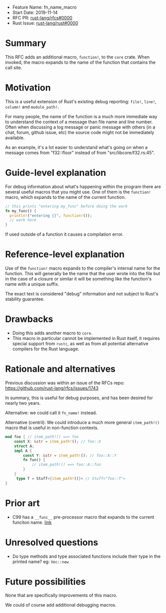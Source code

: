 - Feature Name: fn_name_macro
- Start Date: 2019-11-14
- RFC PR: [rust-lang/rfcs#0000](https://github.com/rust-lang/rfcs/pull/0000)
- Rust Issue: [rust-lang/rust#0000](https://github.com/rust-lang/rust/issues/0000)

<!-- https://github.com/rust-lang/rfcs/issues/1743 -->

# Summary
[summary]: #summary

This RFC adds an additional macro, `function!`, to the `core` crate. When invoked, the macro expands to the name of the function that contains the call site.

# Motivation
[motivation]: #motivation

This is a useful extension of Rust's existing debug reporting: `file!`, `line!`, `column!` and `module_path!`.

For many people, the name of the function is a much more immediate way to understand the context of a message than file name and line number. Often when discussing a log message or panic message with others (in a chat, forum, github issue, etc) the source code might not be immediately available.

As an example, it's a lot easier to understand what's going on when a message comes from "f32::floor" instead of from "src/libcore/f32.rs:45".

# Guide-level explanation
[guide-level-explanation]: #guide-level-explanation

For debug information about what's happening within the program there are several useful macros that you might use. One of them is the `function!` macro, which expands to the name of the current function.

```rust
// this prints "entering my_func" before doing the work
fn my_func() {
  println!("entering {}", function!());
  // work here
}
```

If used outside of a function it causes a compilation error.

# Reference-level explanation
[reference-level-explanation]: #reference-level-explanation

Use of the `function!` macro expands to the compiler's internal name for the function. This will generally be the name that the user wrote into the file but in the case of a closure or similar it will be something like the function's name with a unique suffix.

The exact text is considered "debug" information and not subject to Rust's stability guarantee.

# Drawbacks
[drawbacks]: #drawbacks

* Doing this adds another macro to `core`.
* This macro in particular cannot be implemented in Rust itself, it requires special support from `rustc`, as well as from all potential alternative compilers for the Rust language.

# Rationale and alternatives
[rationale-and-alternatives]: #rationale-and-alternatives

Previous discussion was within an issue of the RFCs repo: https://github.com/rust-lang/rfcs/issues/1743

In summary, this is useful for debug purposes, and has been desired for nearly two years.

Alternative: we could call it `fn_name!` instead.

Alternative (centril): We could introduce a much more general `item_path!()` macro that is useful in non-function contexts.

```rust
mod foo { // item_path!() ==> foo
    const X: &str = item_path!(); // foo::X
    struct A;
    impl A {
        const Y: &str = item_path!(); // foo::A::Y
        fn fun() {
            // item_path!() ==> foo::A::fun
        }
    }
     type T = Stuff<{item_path!()}> // Stuff<"foo::T">
}
```

# Prior art
[prior-art]: #prior-art

* C99 has a `__func__` pre-processor macro that expands to the current funciton name. [link](http://www.open-std.org/jtc1/sc22/wg21/docs/papers/2004/n1642.html)

# Unresolved questions
[unresolved-questions]: #unresolved-questions

* Do type methods and type associated functions include their type in the printed name? eg: `Vec::new`

# Future possibilities
[future-possibilities]: #future-possibilities

None that are specifically improvements of this macro.

We could of course add additional debugging macros.
